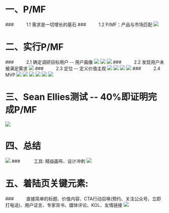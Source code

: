 # 一、P/MF 
###&nbsp;&nbsp;&nbsp;&nbsp;&nbsp;&nbsp;&nbsp;&nbsp;&nbsp;&nbsp;1.1 需求是一切增长的基石
###&nbsp;&nbsp;&nbsp;&nbsp;&nbsp;&nbsp;&nbsp;&nbsp;&nbsp;&nbsp;1.2 P/MF：产品与市场匹配
![](/assets/QQ20190720-223116@2x.png)
# 二、实行P/MF
###&nbsp;&nbsp;&nbsp;&nbsp;&nbsp;&nbsp;&nbsp;&nbsp;&nbsp;&nbsp;2.1 确定调研目标用户 -- 用户画像
![](/assets/QQ20190720-223858@2x.png)
![](/assets/QQ20190720-224804@2x.png)
![](/assets/QQ20190720-225124@2x.jpg)
###&nbsp;&nbsp;&nbsp;&nbsp;&nbsp;&nbsp;&nbsp;&nbsp;&nbsp;&nbsp;2.2 发现用户未被满足需求
![](/assets/QQ20190720-225714@2x.png)
###&nbsp;&nbsp;&nbsp;&nbsp;&nbsp;&nbsp;&nbsp;&nbsp;&nbsp;&nbsp;2.3 定位 -- 定义价值主观
![](/assets/QQ20190720-230936@2x.png)
![](/assets/QQ20190720-231334@2x.png)
![](/assets/QQ20190720-231723@2x.png)
![](/assets/QQ20190720-232356@2x.png)
###&nbsp;&nbsp;&nbsp;&nbsp;&nbsp;&nbsp;&nbsp;&nbsp;&nbsp;&nbsp;2.4 MVP 
![](/assets/QQ20190721-115345@2x.png)
![](/assets/QQ20190721-115719@2x.png)
![](/assets/QQ20190721-115943@2x.jpg)
![](/assets/QQ20190721-120138@2x.png)
![](/assets/QQ20190721-121600@2x.png)
![](/assets/QQ20190721-122803@2x.png)
# 三、Sean Ellies测试 -- 40%即证明完成P/MF
![](/assets/QQ20190721-123048@2x.png)
# 四、总结
![](/assets/QQ20190721-123223@2x.png)
###&nbsp;&nbsp;&nbsp;&nbsp;&nbsp;&nbsp;&nbsp;&nbsp;&nbsp;&nbsp; 工具: 精益画布、设计冲刺
![](/assets/QQ20190721-123624@2x.png)
# 五、着陆页关键元素:
###&nbsp;&nbsp;&nbsp;&nbsp;&nbsp;&nbsp;&nbsp;&nbsp;&nbsp;&nbsp;直接简单的标题、价值内容、CTA行动召唤(预约、关注公众号、立即打电话)、用户证言、专家背书、媒体评论、KOL、友情链接
![](/assets/QQ20190721-130100@2x.png)
















